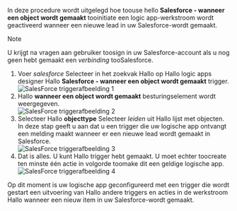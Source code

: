 In deze procedure wordt uitgelegd hoe toouse hello **Salesforce - wanneer een object wordt gemaakt** tooinitiate een logic app-werkstroom wordt geactiveerd wanneer een nieuwe lead in uw Salesforce-wordt gemaakt.

> [!NOTE]
> U krijgt na vragen aan gebruiker toosign in uw Salesforce-account als u nog geen hebt gemaakt een *verbinding* tooSalesforce.  
> 
> 

1. Voer *salesforce* Selecteer in het zoekvak Hallo op Hallo logic apps designer Hallo **Salesforce - wanneer een object wordt gemaakt** trigger.  
   ![SalesForce triggerafbeelding 1](./media/connectors-create-api-salesforce/trigger-1.png)   
2. Hallo **wanneer een object wordt gemaakt** besturingselement wordt weergegeven.  
   ![SalesForce triggerafbeelding 2](./media/connectors-create-api-salesforce/trigger-2.png)   
3. Selecteer Hallo **objecttype** Selecteer *leiden* uit Hallo lijst met objecten. In deze stap geeft u aan dat u een trigger die uw logische app ontvangt een melding maakt wanneer er een nieuwe lead wordt gemaakt in Salesforce.   
   ![SalesForce triggerafbeelding 3](./media/connectors-create-api-salesforce/trigger-3.png)   
4. Dat is alles. U kunt Hallo trigger hebt gemaakt. U moet echter toocreate ten minste één actie in volgorde toomake dit een geldige logische app.    
   ![SalesForce triggerafbeelding 4](./media/connectors-create-api-salesforce/trigger-4.png)   

Op dit moment is uw logische app geconfigureerd met een trigger die wordt gestart een uitvoering van Hallo andere triggers en acties in de werkstroom Hallo wanneer een nieuw item in uw Salesforce-wordt gemaakt.  

